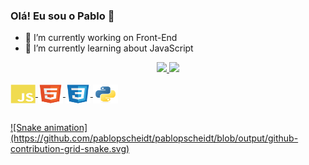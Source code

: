 ### Olá! Eu sou o Pablo 👋

- 🔭 I’m currently working on Front-End
- 🌱 I’m currently learning about JavaScript

<div align="center">
  <a href="https://github.com/pablopscheidt">
  <img height="150em" src="https://github-readme-stats.vercel.app/api?username=pablopscheidt&show_icons=true&theme=tokyonight&include_all_commits=true&count_private=true"/>
  <img height="150em" src="https://github-readme-stats.vercel.app/api/top-langs/?username=pablopscheidt&layout=compact&langs_count=7&theme=tokyonight"/>
</div>
<div style="display: inline_block"><br>
  <img align="center" alt="Pablo-Js" height="30" width="40" src="https://raw.githubusercontent.com/devicons/devicon/master/icons/javascript/javascript-plain.svg">
  <img align="center" alt="Pablo-HTML" height="30" width="40" src="https://raw.githubusercontent.com/devicons/devicon/master/icons/html5/html5-original.svg">
  <img align="center" alt="Pablo-CSS" height="30" width="40" src="https://raw.githubusercontent.com/devicons/devicon/master/icons/css3/css3-original.svg">
  <img align="center" alt="Pablo-Python" height="30" width="40" src="https://raw.githubusercontent.com/devicons/devicon/master/icons/python/python-original.svg">
</div>
  
##
<div>
  ![Snake animation](https://github.com/pablopscheidt/pablopscheidt/blob/output/github-contribution-grid-snake.svg)
</div>
